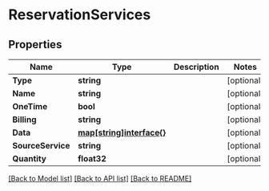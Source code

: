# ReservationServices

## Properties

Name | Type | Description | Notes
------------ | ------------- | ------------- | -------------
**Type** | **string** |  | [optional] 
**Name** | **string** |  | [optional] 
**OneTime** | **bool** |  | [optional] 
**Billing** | **string** |  | [optional] 
**Data** | [**map[string]interface{}**](.md) |  | [optional] 
**SourceService** | **string** |  | [optional] 
**Quantity** | **float32** |  | [optional] 

[[Back to Model list]](../README.md#documentation-for-models) [[Back to API list]](../README.md#documentation-for-api-endpoints) [[Back to README]](../README.md)


